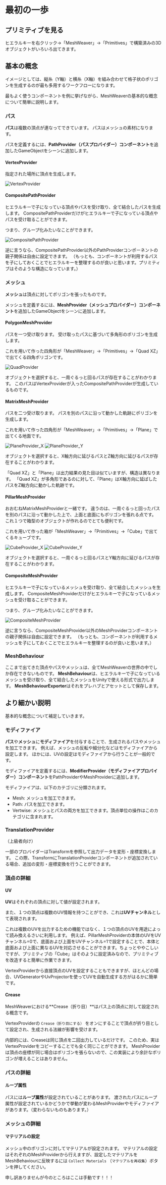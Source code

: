# 最初の一歩

## プリミティブを見る

ヒエラルキーを右クリック→「MeshWeaver」→「Primitives」で構築済みの3Dオブジェクトがいろいろ出てきます。

## 基本の概念

イメージとしては、縦糸（Y軸）と横糸（X軸）を組み合わせて格子状のポリゴンを生成するのが最も多用するワークフローになります。

最もよく使うコンポーネントを例に挙げながら、MeshWeaverの基本的な概念について簡単に説明します。

### パス

**パス**は複数の頂点が連なってできています。
パスはメッシュの素材になります。

パスを定義するには、**PathProvider（パスプロバイダー）コンポーネント**を追加したGameObjectをシーンに追加します。

#### VertexProvider

指定された場所に頂点を生成します。

![VertexProvider](images/first_steps/VertexProvider.jpg)

#### CompositePathProvider

ヒエラルキーで子になっている頂点やパスを受け取り、全て結合したパスを生成します。
CompositePathProviderだけがヒエラルキーで子になっている頂点やパスを受け取ることができます。

つまり、グループ化みたいなことができます。

![CompositePathProvider](images/first_steps/CompositePathProvider.jpg)

逆に言うなら、CompositePathProvider以外のPathProviderコンポーネントの親子関係は自由に設定できます。
（もっとも、コンポーネントが利用するパスを子にしておくことでヒエラルキーを整理するのが良いと思います。プリミティブはそのような構造になっています。）

### メッシュ

**メッシュ**は頂点に対してポリゴンを張ったものです。

メッシュを定義するには、**MeshProvider（メッシュプロバイダー）コンポーネント**を追加したGameObjectをシーンに追加します。

#### PolygonMeshProvider

パスを一つ受け取ります。
受け取ったパスに基づいて多角形のポリゴンを生成します。

これを用いて作った四角形が「MeshWeaver」→「Primitives」→「Quad XZ」で出てくる四角ポリゴンです。

![QuadProvider](images/first_steps/QuadProvider.jpg)

オブジェクトを選択すると、一周ぐるっと回るパスが存在することがわかります。
このパスはVertexProviderが入ったCompositePathProviderが生成しているものです。

#### MatrixMeshProvider

パスを二つ受け取ります。
パスを別のパスに沿って動かした軌跡にポリゴンを生成します。

これを用いて作った四角形が「MeshWeaver」→「Primitives」→「Plane」で出てくる地面です。

![PlaneProvider_X](images/first_steps/PlaneProvider_X.jpg)
![PlaneProvider_Y](images/first_steps/PlaneProvider_Y.jpg)

オブジェクトを選択すると、X軸方向に延びるパスとZ軸方向に延びるパスが存在することがわかります。

「Quad XZ」と「Plane」は出力結果の見た目は似ていますが、構造は異なります。
「Quad XZ」が多角形であるのに対して、「Plane」はX軸方向に延ばしたパスをZ軸方向に動かした軌跡です。

#### PillarMeshProvider

おおむねMatrixMeshProviderと一緒です。
違うのは、一周ぐるっと回ったパスを別のパスに沿って動かした上で、上面と底面にもポリゴンを張れる点です。
これ１つで箱型のオブジェクトが作れるのでとても便利です。

これを用いて作った箱が「MeshWeaver」→「Primitives」→「Cube」で出てくるキューブです。

![CubeProvider_X](images/first_steps/CubeProvider_X.jpg)
![CubeProvider_Y](images/first_steps/CubeProvider_Y.jpg)

オブジェクトを選択すると、一周ぐるっと回るパスとY軸方向に延びるパスが存在することがわかります。

#### CompositeMeshProvider

ヒエラルキーで子になっているメッシュを受け取り、全て結合したメッシュを生成します。
CompositeMeshProviderだけがヒエラルキーで子になっているメッシュを受け取ることができます。

つまり、グループ化みたいなことができます。

![CompositeMeshProvider](images/first_steps/CompositeMeshProvider.jpg)

逆に言うなら、CompositeMeshProvider以外のMeshProviderコンポーネントの親子関係は自由に設定できます。
（もっとも、コンポーネントが利用するメッシュを子にしておくことでヒエラルキーを整理するのが良いと思います。）

### MeshBehaviour

ここまで出てきた頂点やパスやメッシュは、全てMeshWeaverの世界の中でしか存在できないものです。
**MeshBehaviour**は、ヒエラルキーで子になっているメッシュを受け取り、全て結合したメッシュをUnityで使える形式で出力します。
**MeshBehaviourExporter**はそれをプレハブとアセットとして保存します。

## より細かい説明

基本的な概念について補足していきます。

### モディファイア

**パス**や**メッシュ**に**モディファイア**を付与することで、生成されるパスやメッシュを加工できます。
例えば、メッシュの反転や細分化などはモディファイアから設定します。
ほかには、UVの設定はモディファイアから行うことが一般的です。

モディファイアを定義するには、**ModifierProvider（モディファイアプロバイダー）コンポーネント**をPathProviderやMeshProviderに追加します。

モディファイアは、以下のカテゴリに分類されます。

- Mesh: メッシュを加工できます。
- Path: パスを加工できます。
- Vertwise: メッシュとパスの両方を加工できます。頂点単位の操作はこのカテゴリに含まれます。

### TranslationProvider

（上級者向け）

一部のプロバイダーはTransformを参照して出力データを変形・座標変換します。
この際、TransformにTranslationProviderコンポーネントが追加されている場合、追加の変形・座標変換を行うことができます。

### 頂点の詳細

#### UV

**UV**はそれぞれの頂点に対して値が設定されます。

また、１つの頂点は複数のUV情報を持つことができ、これは**UVチャンネル**として表現されます。

これは複数のUVを出力するための機能ではなく、１つの頂点のUVを用途によって読み換えるさいに利用します。
例えば、PillarMeshProviderの本体のUVをUVチャンネル=0で、底面および上面をUVチャンネル=1で設定することで、本体と底面および上面に異なるUVを対応させることができます。ちょっとややこしいですが、プリミティブの「Cube」はそのように設定済みなので、プリミティブを改造すると簡単に作業できます。

VertexProviderから直接頂点のUVを設定することもできますが、ほとんどの場合、UVGeneratorやUvProjectorを使ってUVを自動生成する方がはるかに簡単です。

#### Crease

MeshWeaverにおける**Crease（折り目）**はパス上の頂点に対して設定される概念です。

VertexProviderの `Crease（折り目にする）` をオンにすることで頂点が折り目として設定され、生成される法線が影響を受けます。

内部的には、Creaseは同じ頂点を二回出力しているだけです。
このため、実はVertexProviderをコピーすることでも全く同じことができます。
MeshProviderは頂点の座標が同じ場合はポリゴンを張らないので、この実装により余計なポリゴンが増えることはありません。

### パスの詳細

#### ループ属性

パスには**ループ属性**が設定されていることがあります。
渡されたパスにループ属性が設定されているかどうかで挙動が変わるMeshProviderやモディファイアがあります。（変わらないものもあります。）

### メッシュの詳細

#### マテリアルの設定

メッシュ中のポリゴンに対してマテリアルが設定されます。
マテリアルの設定はそれぞれのMeshProviderから行えますが、設定したマテリアルをMeshBehaviourに反映するには `Collect Materials` （`マテリアルを再収集`）ボタンを押してください。

申し訳ありませんが今のところはここは手動です！！！